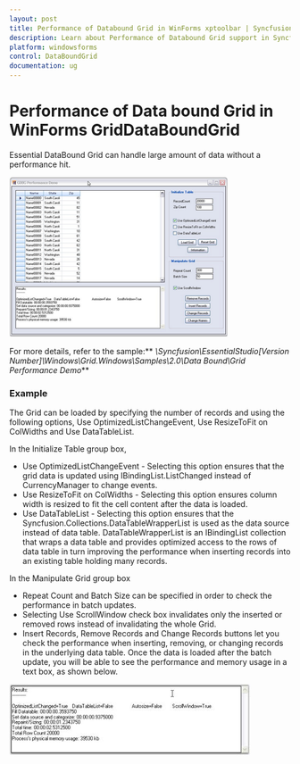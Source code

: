 ```yaml
---
layout: post
title: Performance of Databound Grid in WinForms xptoolbar | Syncfusion
description: Learn about Performance of Databound Grid support in Syncfusion Windows Forms GridDataBoundGrid(Classic) control and more details.
platform: windowsforms
control: DataBoundGrid
documentation: ug
---
```


# Performance of Data bound Grid in WinForms GridDataBoundGrid

Essential DataBound Grid can handle large amount of data without a performance hit.

![Performance-of-DataBound-Grid_img1](Performance-of-DataBound-Grid_images/Performance-of-DataBound-Grid_img1.png) 





For more details, refer to the sample:** _<Install Location>\Syncfusion\EssentialStudio\[Version Number]\Windows\Grid.Windows\Samples\2.0\Data Bound\Grid Performance Demo_**

### Example

The Grid can be loaded by specifying the number of records and using the following options, Use OptimizedListChangeEvent, Use ResizeToFit on ColWidths and Use DataTableList.

In the Initialize Table group box,

* Use OptimizedListChangeEvent - Selecting this option ensures that the grid data is updated using IBindingList.ListChanged instead of CurrencyManager to change events. 
* Use ResizeToFit on ColWidths - Selecting this option ensures column width is resized to fit the cell content after the data is loaded. 
* Use DataTableList - Selecting this option ensures that the Syncfusion.Collections.DataTableWrapperList is used as the data source instead of data table. DataTableWrapperList is an IBindingList collection that wraps a data table and provides optimized access to the rows of data table in turn improving the performance when inserting records into an existing table holding many records.

In the Manipulate Grid group box

* Repeat Count and Batch Size can be specified in order to check the performance in batch updates. 
* Selecting Use ScrollWindow check box invalidates only the inserted or removed rows instead of invalidating the whole Grid.
* Insert Records, Remove Records and Change Records buttons let you check the performance when inserting, removing, or changing records in the underlying data table. Once the data is loaded after the batch update, you will be able to see the performance and memory usage in a text box, as shown below.

![Performance-of-DataBound-Grid_img2](Performance-of-DataBound-Grid_images/Performance-of-DataBound-Grid_img2.jpeg) 



